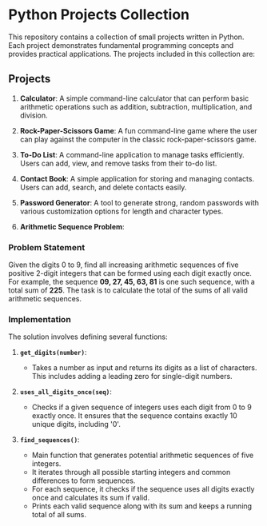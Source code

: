 # Python Projects Collection

This repository contains a collection of small projects written in Python. Each project demonstrates fundamental programming concepts and provides practical applications. The projects included in this collection are:

## Projects

1. **Calculator**: A simple command-line calculator that can perform basic arithmetic operations such as addition, subtraction, multiplication, and division.

2. **Rock-Paper-Scissors Game**: A fun command-line game where the user can play against the computer in the classic rock-paper-scissors game.

3. **To-Do List**: A command-line application to manage tasks efficiently. Users can add, view, and remove tasks from their to-do list.

4. **Contact Book**: A simple application for storing and managing contacts. Users can add, search, and delete contacts easily.

5. **Password Generator**: A tool to generate strong, random passwords with various customization options for length and character types.
6. **Arithmetic Sequence Problem**:

### Problem Statement
Given the digits 0 to 9, find all increasing arithmetic sequences of five positive 2-digit integers that can be formed using each digit exactly once. For example, the sequence **09, 27, 45, 63, 81** is one such sequence, with a total sum of **225**. The task is to calculate the total of the sums of all valid arithmetic sequences.

### Implementation

The solution involves defining several functions:

1. **`get_digits(number)`**: 
   - Takes a number as input and returns its digits as a list of characters. This includes adding a leading zero for single-digit numbers.

2. **`uses_all_digits_once(seq)`**:
   - Checks if a given sequence of integers uses each digit from 0 to 9 exactly once. It ensures that the sequence contains exactly 10 unique digits, including '0'.

3. **`find_sequences()`**:
   - Main function that generates potential arithmetic sequences of five integers.
   - It iterates through all possible starting integers and common differences to form sequences.
   - For each sequence, it checks if the sequence uses all digits exactly once and calculates its sum if valid.
   - Prints each valid sequence along with its sum and keeps a running total of all sums.
 
